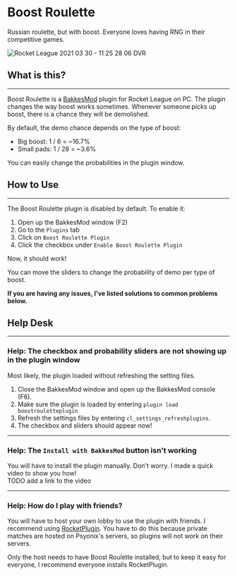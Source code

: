 # Boost Roulette

Russian roulette, but with boost. Everyone loves having RNG in their competitive games.  

![Rocket League 2021 03 30 - 11 25 28 06 DVR](https://user-images.githubusercontent.com/8890971/113019258-65b90400-914f-11eb-9869-f81bb457c564.gif)

## What is this?

---

Boost Roulette is a [BakkesMod](https://www.bakkesmod.com/) plugin for Rocket League on PC.
The plugin changes the way boost works sometimes.
Whenever someone picks up boost, there is a chance they will be demolished.  

By default, the demo chance depends on the type of boost:  

- Big boost: 1 / 6 = ~16.7%
- Small pads: 1 / 28 = ~3.6%

You can easily change the probabilities in the plugin window.

## How to Use

---

The Boost Roulette plugin is disabled by default. To enable it:

1. Open up the BakkesMod window (F2)
2. Go to the ```Plugins``` tab
3. Click on ```Boost Roulette Plugin```
4. Click the checkbox under ```Enable Boost Roulette Plugin```

Now, it should work!  

You can move the sliders to change the probability of demo per type of boost.

**If you are having any issues, I've listed solutions to common problems below.**

## Help Desk

---

### Help: The checkbox and probability sliders are not showing up in the plugin window

Most likely, the plugin loaded without refreshing the setting files.  

1. Close the BakkesMod window and open up the BakkesMod console (F6).
2. Make sure the plugin is loaded by entering ```plugin load boostrouletteplugin```
3. Refresh the settings files by entering ```cl_settings_refreshplugins```.
4. The checkbox and sliders should appear now!

---

### Help: The ```Install with BakkesMod``` button isn't working

You will have to install the plugin manually. Don't worry. I made a quick video to show you how!  
TODO add a link to the video

---

### Help: How do I play with friends?

You will have to host your own lobby to use the plugin with friends. I recommend using [RocketPlugin](https://bakkesplugins.com/plugins/view/26). You have to do this because private matches are hosted on Psyonix's servers, so plugins will not work on their servers.

Only the host needs to have Boost Roulette installed, but to keep it easy for everyone, I recommend everyone installs RocketPlugin.
